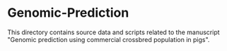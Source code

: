 # Genomic-Prediction
This directory contains source data and scripts related to the manuscript "Genomic prediction using commercial crossbred population in pigs".
